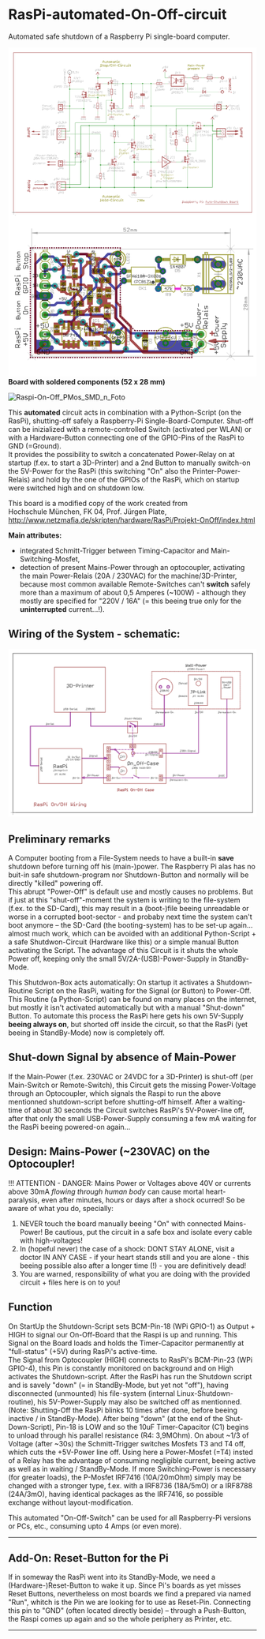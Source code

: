 # RasPi-automated-On-Off-circuit
Automated safe shutdown of a Raspberry Pi single-board computer.
                                  
![RasPi-automated-On-Off-circuit](https://github.com/nlohr1/RasPi-automated-On-Off-circuit/blob/main/Raspi-On-Off_PMos_SMD_nl.png)
**Board with soldered components (52 x 28 mm)**  

![Raspi-On-Off_PMos_SMD_n_Foto](https://github.com/nlohr1/RasPi-automated-On-Off-circuit/main/Raspi-On-Off_PMos_SMD_n_Foto.png)  

This **automated** circuit acts in combination with a Python-Script (on the RasPi), shutting-off safely a Raspberry-Pi Single-Board-Computer.
Shut-off can be inizialized with a remote-controlled Switch (activated per WLAN) or with a Hardware-Button connecting one of the GPIO-Pins
of the RasPi to GND (=Ground).  
It provides the possibility to switch a concatenated Power-Relay on at startup (f.ex. to start a 3D-Printer) and a 2nd Button to manually
switch-on the 5V-Power for the RasPi (this switching "On" also the Printer-Power-Relais) and hold by the one of the GPIOs of the RasPi,
which on startup were switched high and on shutdown low.

This board is a modified copy of the work created from  
Hochschule München, FK 04, Prof. Jürgen Plate, http://www.netzmafia.de/skripten/hardware/RasPi/Projekt-OnOff/index.html

**Main attributes:**  
- integrated Schmitt-Trigger between Timing-Capacitor and Main-Switching-Mosfet,  
- detection of present Mains-Power through an optocoupler, activating the main Power-Relais (20A / 230VAC) for the machine/3D-Printer, because most
common available Remote-Switches can't **switch** safely more than a maximum of about 0,5 Amperes (~100W) - although they mostly are specified for "220V / 16A"
(= this beeing true only for the **uninterrupted** current...!).

Wiring of the System - schematic:
---------------------------------
![Wiring-Circuit](https://github.com/nlohr1/RasPi-automated-On-Off-circuit/blob/main/RasPi-On-Off-Wiring.png)

Preliminary remarks
-------------------
A Computer booting from a File-System needs to have a built-in **save** shutdown before turning off his (main-)power.
The Raspberry Pi alas has no buit-in safe shutdown-program nor Shutdown-Button and normally will be directly "killed" powering off.  
This abrupt "Power-Off" is default use and mostly causes no problems. But if just at this "shut-off"-moment the system is writing to the file-system
(f.ex. to the SD-Card), this may result in a (boot-)file beeing unreadable or worse in a corrupted boot-sector - and probaby next time
the system can't boot anymore – the SD-Card (the booting-system) has to be set-up again... almost much work, which can be avoided
with an additional Python-Script + a safe Shutdwon-Circuit (Hardware like this) or a simple manual Button activating the Script.
The advantage of this Circuit is it shuts the whole Power off, keeping only the small 5V/2A-(USB)-Power-Supply in StandBy-Mode.

This Shutdwon-Box acts automatically: On startup it activates a Shutdown-Routine Script on the RasPi, waiting for the Signal (or Button)
to Power-Off. This Routine (a Python-Script) can be found on many places on the internet, but mostly it isn't activated automatically
but with a manual "Shut-down" Button. To automate this process the RasPi here gets his own 5V-Supply **beeing always on**, but 
shorted off inside the circuit, so that the RasPi (yet beeing in StandBy-Mode) now is completely off.

Shut-down Signal by absence of Main-Power
-----------------------------------------
If the Main-Power (f.ex. 230VAC or 24VDC for a 3D-Printer) is shut-off (per Main-Switch or Remote-Switch), this Circuit gets the missing
Power-Voltage through an Optocoupler, which signals the Raspi to run the above mentionned shutdown-script before shutting-off himself.
After a waiting-time of about 30 seconds the Circuit switches RasPi's 5V-Power-line off, after that only the small USB-Power-Supply
consuming a few mA waiting for the RasPi beeing powered-on again...

Design: Mains-Power (~230VAC) on the Optocoupler!
-------
!!! ATTENTION - DANGER: Mains Power or Voltages above 40V or currents above 30mA *flowing through human body* can cause mortal heart-paralysis,
even after minutes, hours or days after a shock ocurred! So be aware of what you do, specially:
1. NEVER touch the board manually beeing "On" with connected Mains-Power! Be cautious, put the circuit in a safe box and isolate every cable
with high-voltages!
2. In (hopeful never) the case of a shock: DONT STAY ALONE, visit a doctor IN ANY CASE - if your heart stands still and you are alone - this
beeing possible also after a longer time (!) - you are definitively dead!
3. You are warned, responsibility of what you are doing with the provided circuit + files here is on to you!

Function
--------
On StartUp the Shutdown-Script sets BCM-Pin-18 (WPi GPIO-1) as Output + HIGH to signal our On-Off-Board that the Raspi is up and running.
This Signal on the Board loads and holds the Timer-Capacitor permanently at "full-status" (+5V) during RasPi's active-time.  
The Signal from Optocoupler (HIGH) connects to RasPi's BCM-Pin-23 (WPi GPIO-4), this Pin is constantly monitored on background and
on High activates the Shutdown-script.
After the RasPi has run the Shutdown script and is savely "down" (= in StandBy-Mode, but yet not "off"), having disconnected (unmounted)
his file-system (internal Linux-Shutdown-routine), his 5V-Power-Supply may also be switched off as mentionned. (Note: Shutting-Off the
RasPi blinks 10 times after done, before beeing inactive / in StandBy-Mode).
After being "down" (at the end of the Shut-Down-Script), Pin-18 is LOW and so the 10uF Timer-Capacitor (C1) begins to unload through
his parallel resistance (R4: 3,9MOhm). On about ~1/3 of Voltage (after ~30s) the Schmitt-Trigger switches Mosfets T3 and T4 off,
which cuts the +5V-Power line off. Using here a Power-Mosfet (=T4) insted of a Relay has the advantage of consuming negligible current,
beeing active as well as in waiting / StandBy-Mode.
If more Switching-Power is necessary (for greater loads), the P-Mosfet IRF7416 (10A/20mOhm) simply may be changed with a stronger type,
f.ex. with a IRF8736 (18A/5mO) or a IRF8788 (24A/3mO), having identical packages as the IRF7416, so possible exchange without
layout-modification.

This automated "On-Off-Switch" can be used for all Raspberry-Pi versions or PCs, etc., consuming upto 4 Amps (or even more).  

---------------------------------------------------------------------------------------------------------------------
Add-On: Reset-Button for the Pi
-------------------------------
If in someway the RasPi went into its StandBy-Mode, we need a (Hardware-)Reset-Button to wake it up. Since Pi's boards as yet misses
Reset Buttons, nevertheless on most boards we find a prepared via named "Run", whitch is the Pin we are looking for to use as Reset-Pin.
Connecting this pin to "GND" (often located directly beside) – through a Push-Button, the Raspi comes up again and so the
whole periphery as Printer, etc.  

---------------------------------------------------------------------------------------------------------------------
